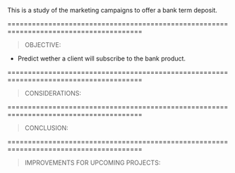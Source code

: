 This is a study of the marketing campaigns to offer a bank term deposit.

=======================================================================================
> OBJECTIVE:

- Predict wether a client will subscribe to the bank product.

=======================================================================================
> CONSIDERATIONS: 


=======================================================================================
> CONCLUSION:


=======================================================================================
> IMPROVEMENTS FOR UPCOMING PROJECTS:





